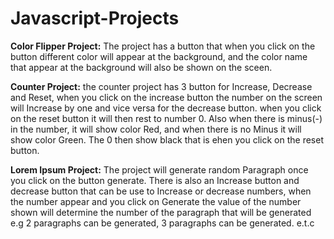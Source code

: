 # Javascript-Projects


**Color Flipper Project:** The project has a button that when you click on the button different color will appear at the background, and the color name that appear at the background will also be shown on the sceen.


**Counter Project:** the counter project has 3 button for Increase, Decrease and Reset, when you click on the increase button the number on the screen will Increase by one and vice versa for the decrease button. when you click on the reset button it will then rest to number 0. Also when there is minus(-) in the number, it will show color Red, and when there is no Minus it will show color Green. The 0 then show black that is ehen you click on the reset button.


**Lorem Ipsum Project:** The project will generate random Paragraph once you click on the button generate. There is also an Increase button and decrease button that can be use to Increase or decrease numbers, when the number appear and you click on Generate the value of the number shown will determine the number of the paragraph that will be generated e.g 2 paragraphs can be generated, 3 paragraphs can be generated. e.t.c
